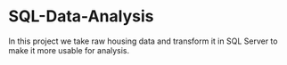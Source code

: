 # SQL-Data-Analysis

In this project we take raw housing data and transform it in SQL Server to make it more usable for analysis.
